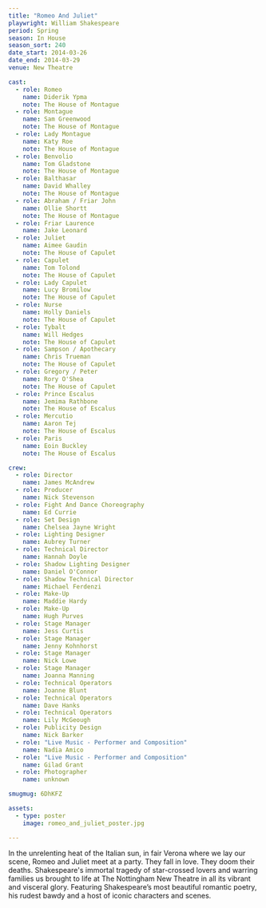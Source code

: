 ```yaml
---
title: "Romeo And Juliet"
playwright: William Shakespeare
period: Spring
season: In House
season_sort: 240
date_start: 2014-03-26
date_end: 2014-03-29
venue: New Theatre

cast:
  - role: Romeo
    name: Diderik Ypma
    note: The House of Montague
  - role: Montague
    name: Sam Greenwood
    note: The House of Montague
  - role: Lady Montague
    name: Katy Roe
    note: The House of Montague
  - role: Benvolio
    name: Tom Gladstone
    note: The House of Montague
  - role: Balthasar
    name: David Whalley
    note: The House of Montague
  - role: Abraham / Friar John
    name: Ollie Shortt
    note: The House of Montague
  - role: Friar Laurence
    name: Jake Leonard
  - role: Juliet
    name: Aimee Gaudin
    note: The House of Capulet
  - role: Capulet
    name: Tom Tolond
    note: The House of Capulet
  - role: Lady Capulet
    name: Lucy Bromilow
    note: The House of Capulet
  - role: Nurse
    name: Holly Daniels
    note: The House of Capulet
  - role: Tybalt
    name: Will Hedges
    note: The House of Capulet
  - role: Sampson / Apothecary
    name: Chris Trueman
    note: The House of Capulet
  - role: Gregory / Peter
    name: Rory O'Shea
    note: The House of Capulet
  - role: Prince Escalus
    name: Jemima Rathbone
    note: The House of Escalus
  - role: Mercutio
    name: Aaron Tej
    note: The House of Escalus
  - role: Paris
    name: Eoin Buckley
    note: The House of Escalus

crew:
  - role: Director
    name: James McAndrew
  - role: Producer
    name: Nick Stevenson
  - role: Fight And Dance Choreography
    name: Ed Currie
  - role: Set Design
    name: Chelsea Jayne Wright
  - role: Lighting Designer
    name: Aubrey Turner
  - role: Technical Director
    name: Hannah Doyle
  - role: Shadow Lighting Designer
    name: Daniel O'Connor
  - role: Shadow Technical Director
    name: Michael Ferdenzi
  - role: Make-Up
    name: Maddie Hardy
  - role: Make-Up
    name: Hugh Purves
  - role: Stage Manager
    name: Jess Curtis
  - role: Stage Manager
    name: Jenny Kohnhorst
  - role: Stage Manager
    name: Nick Lowe
  - role: Stage Manager
    name: Joanna Manning
  - role: Technical Operators
    name: Joanne Blunt
  - role: Technical Operators
    name: Dave Hanks
  - role: Technical Operators
    name: Lily McGeough
  - role: Publicity Design
    name: Nick Barker
  - role: "Live Music - Performer and Composition"
    name: Nadia Amico
  - role: "Live Music - Performer and Composition"
    name: Gilad Grant
  - role: Photographer
    name: unknown

smugmug: 6DhKFZ

assets:
  - type: poster
    image: romeo_and_juliet_poster.jpg

---
```


In the unrelenting heat of the Italian sun, in fair Verona where we lay our scene, Romeo and Juliet meet at a party. They fall in love. They doom their deaths. Shakespeare's immortal tragedy of star-crossed lovers and warring families us brought to life at The Nottingham New Theatre in all its vibrant and visceral glory. Featuring Shakespeare’s most beautiful romantic poetry, his rudest bawdy and a host of iconic characters and scenes.
